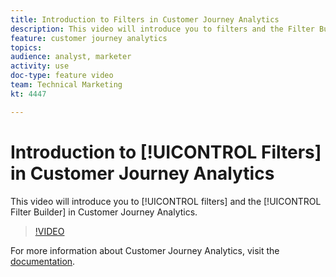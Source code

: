 ```yaml
---
title: Introduction to Filters in Customer Journey Analytics
description: This video will introduce you to filters and the Filter Builder in Customer Journey Analytics.
feature: customer journey analytics
topics: 
audience: analyst, marketer
activity: use
doc-type: feature video
team: Technical Marketing
kt: 4447

---
```


# Introduction to [!UICONTROL Filters] in Customer Journey Analytics

This video will introduce you to [!UICONTROL filters] and the [!UICONTROL Filter Builder] in Customer Journey Analytics.

>[!VIDEO](https://video.tv.adobe.com/v/32114/?quality=12)

For more information about Customer Journey Analytics, visit the [documentation](https://docs.adobe.com/content/help/en/analytics-platform/using/cja-landing.html).
